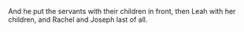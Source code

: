 And he put the servants with their children in front, then Leah with her children, and Rachel and Joseph last of all.
